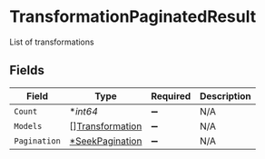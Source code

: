 # TransformationPaginatedResult

List of transformations


## Fields

| Field                                                     | Type                                                      | Required                                                  | Description                                               |
| --------------------------------------------------------- | --------------------------------------------------------- | --------------------------------------------------------- | --------------------------------------------------------- |
| `Count`                                                   | **int64*                                                  | :heavy_minus_sign:                                        | N/A                                                       |
| `Models`                                                  | [][Transformation](../../models/shared/transformation.md) | :heavy_minus_sign:                                        | N/A                                                       |
| `Pagination`                                              | [*SeekPagination](../../models/shared/seekpagination.md)  | :heavy_minus_sign:                                        | N/A                                                       |